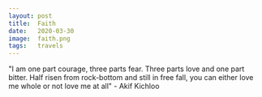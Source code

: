 ```yaml
---
layout: post
title:  Faith
date:   2020-03-30
image:  faith.png
tags:   travels
---
```

"I am one part courage, three parts fear. Three parts love and one part bitter. Half risen from rock-bottom and still in free fall, you can either love me whole or not love me at all" - Akif Kichloo


